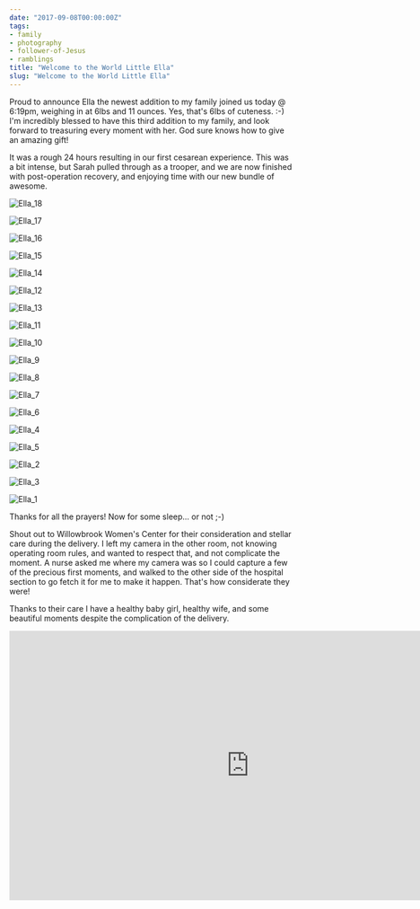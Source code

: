 ```yaml
---
date: "2017-09-08T00:00:00Z"
tags:
- family
- photography
- follower-of-Jesus
- ramblings
title: "Welcome to the World Little Ella"
slug: "Welcome to the World Little Ella"
---
```


Proud to announce Ella the newest addition to my family joined us today @ 6:19pm, weighing in at 6lbs and 11 ounces. Yes, that's 6lbs of cuteness. :-) I'm incredibly blessed to have this third addition to my family, and look forward to treasuring every moment with her. God sure knows how to give an amazing gift!

It was a rough 24 hours resulting in our first cesarean experience. This was a bit intense, but Sarah pulled through as a trooper, and we are now finished with post-operation recovery, and enjoying time with our new bundle of awesome.

<!-- {% include gallery caption="Welcome to the World Little Ella" %} -->

![Ella_18](/images/Ella_18.jpg)

![Ella_17](/images/Ella_17.jpg)

![Ella_16](/images/Ella_16.jpg)

![Ella_15](/images/Ella_15.jpg)

![Ella_14](/images/Ella_14.jpg)

![Ella_12](/images/Ella_12.jpg)

![Ella_13](/images/Ella_13.jpg)

![Ella_11](/images/Ella_11.jpg)

![Ella_10](/images/Ella_10.jpg)

![Ella_9](/images/Ella_9.jpg)

![Ella_8](/images/Ella_8.jpg)

![Ella_7](/images/Ella_7.jpg)

![Ella_6](/images/Ella_6.jpg)

![Ella_4](/images/Ella_4.jpg)

![Ella_5](/images/Ella_5.jpg)

![Ella_2](/images/Ella_2.jpg)

![Ella_3](/images/Ella_3.jpg)

![Ella_1](/images/Ella_1.jpg)



Thanks for all the prayers!
Now for some sleep... or not ;-)

Shout out to Willowbrook Women's Center for their consideration and stellar care during the delivery. I left my camera in the other room, not knowing operating room rules, and wanted to respect that, and not complicate the moment. A nurse asked me where my camera was so I could capture a few of the precious first moments, and walked to the other side of the hospital section to go fetch it for me to make it happen. That's how considerate they were!

Thanks to their care I have a healthy baby girl, healthy wife, and some beautiful moments despite the complication of the delivery.


<iframe src="https://www.youtube.com/embed/vB1EqN-WfkI?wmode=opaque&enablejsapi=1" height="480" width="854" scrolling="no" frameborder="0" allowfullscreen="yes">
</iframe>
